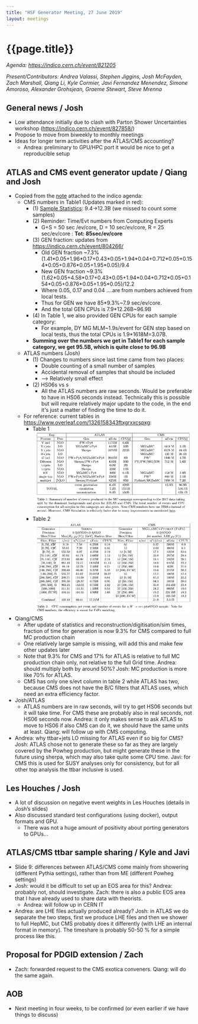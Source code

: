 ```yaml
---
title: "HSF Generator Meeting, 27 June 2019"
layout: meetings
---
```

# {{page.title}}

*Agenda:
[<span class="underline">https://indico.cern.ch/event/821205</span>](https://indico.cern.ch/event/821205)*

*Present/Contributors: Andrea Valassi, Stephen Jiggins, Josh McFayden,
Zach Marshall, Qiang Li, Kyle Cormier, Javi Fernandez Menendez, Simone
Amoroso, Alexander Grohsjean, Graeme Stewart, Steve Mrenna*

## General news / Josh
  - Low attendance initially due to clash with Parton Shower
    Uncertainties workshop
    ([<span class="underline">https://indico.cern.ch/event/827858/</span>](https://indico.cern.ch/event/827858/))
  - Propose to move from biweekly to monthly meetings
  - Ideas for longer term activities after the ATLAS/CMS accounting?
      - Andrea: preliminary to GPU/HPC port it would be nice to get a
        reproducible setup

## ATLAS and CMS event generator update / Qiang and Josh
  - Copied from the
    [<span class="underline">note</span>](https://indico.cern.ch/event/821205/contributions/3433135/note/)
    attached to the indico agenda:
      - <span class="underline">CMS numbers</span> in Table1 (Updates
        marked in red):
          - (1) [<span class="underline">Sample
            Statistics</span>](https://docs.google.com/spreadsheets/d/1vbNb4fWG5N5y9zqrpfGqFVH29DgkUzpR_jfVFH44Jxs/edit#gid=542361540):
            9.4-\>12.3B (we missed to count some samples)
          - (2) Reminder: Time/Evt numbers from Computing Experts
              - G+S = 50 sec /ev/core, D = 10 sec/ev/core, R = 25
                sec/ev/core : **<span class="underline">Tot:
                85sec/ev/core</span>**
          - (3) GEN fraction: updates from
            [<span class="underline">https://indico.cern.ch/event/804266/</span>](https://indico.cern.ch/event/804266/)
              - Old GEN fraction ~7.3%
                (1.41\*0.05+1.96\*0.17+0.43\*0.05+1.94\*0.04+0.712\*0.05+0.154\*0.05+0.876\*0.05+1.95\*0.05)/9.4
              - New GEN fraction ~9.3%
                (1.62\*0.05+4.58\*0.17+0.43\*0.05+1.94\*0.04+0.712\*0.05+0.154\*0.05+0.876\*0.05+1.95\*0.05)/12.2
              - Where 0.05, 0.17 and 0.04 ....are from numbers achieved from local tests.
              - Thus for GEN we have 85\*9.3%\~7.9 sec/ev/core.
              - And the total GEN CPUs is 7.9\*12.26B\~96.9B
          - (4) In Table 1, we also provided GEN CPUs for each sample category:
              - For example, DY MG MLM\~1.9s/event for GEN step based on local
                tests, thus the total CPUs is 1.9\*1618M=3.07B.
          - **Summing over the numbers we get in Table1 for each sample
            category, we get 95.5B, which is quite close to 96.9B**
      - <span class="underline">ATLAS numbers</span> (Josh)
          - (1) Changes to numbers since last time came from two places:
              - Double counting of a small number of samples
              - Accidental removal of samples that should be included
              - \--\> Relatively small effect
          - (2) HS06s vs s
              - All the ATLAS numbers are raw seconds. Would be preferable
                to have in HS06 seconds instead. Technically this is
                possible but will require relatively major update to the
                code, in the end it's just a matter of finding the time to
                do it.
      - For reference: current tables in 
        [<span class="underline">https://www.overleaf.com/1326158343ftxgrxxcspxg</span>](https://www.overleaf.com/1326158343ftxgrxxcspxg):
          - Table 1
![Table 1 of proceedings](/images/2019-06-27-generators1.png)
         - Table 2
![Table 2 of proceedings](/images/2019-06-27-generators2.png)
  - Qiang/CMS
      - After update of statistics and reconstruction/digitisation/sim
        times, fraction of time for generation is now 9.3% for CMS
        compared to full MC production chain
      - One relatively large sample is missing, will add this and make
        few other updates later
      - Note that 9.3% for CMS and 17% for ATLAS is relative to full
        MC production chain only, not relative to the full Grid time.
        Andrea: should multiply both by around 50%? Josh: MC
        production is more like 70% for ATLAS.
      - CMS has only one s/evt column in table 2 while ATLAS has two,
        because CMS does not have the B/C filters that ATLAS uses,
        which need an extra efficiency factor.
  - Josh/ATLAS
      - ATLAS numbers are in raw seconds, will try to get HS06 seconds
        but it will take time. For CMS these are probably also in real
        seconds, not HS06 seconds now. Andrea: it only makes sense to
        ask ATLAS to move to HS06 if also CMS can do it, we should
        have the same units at least. Qiang: will follow up with CMS
        computing.
  - Andrea: why ttbar+jets LO missing for ATLAS even if so big for
    CMS? Josh: ATLAS chose not to generate these so far as they are
    largely covered by the Powheg production, but might generate these
    in the future using sherpa, which may also take quite some CPU
    time. Javi: for CMS this is used for SUSY analyses only for
    consistency, but for all other top analysis the ttbar inclusive is
    used.

## Les Houches / Josh
  - A lot of discussion on negative event weights in Les Houches
    (details in Josh’s slides)
  - Also discussed standard test configurations (using docker), output
    formats and GPU.
      - There was not a huge amount of positivity about porting
        generators to GPUs...

## ATLAS/CMS ttbar sample sharing / Kyle and Javi
  - Slide 9: differences between ATLAS/CMS come mainly from showering
    (different Pythia settings), rather than from ME (different Powheg
    settings)
  - Josh: would it be difficult to set up an EOS area for this?
    Andrea: probably not, should investigate. Zach: there is also a
    public EOS area that I have already used to share data with
    theorists.
      - Andrea: will follow up in CERN IT
  - Andrea: are LHE files actually produced already? Josh: in ATLAS we
    do separate the two steps, first we produce LHE files and then we
    shower to full HepMC, but CMS probably does it differently (with
    LHE an internal format in memory). The timeshare is probably 50-50
    % for a simple process like this.

## Proposal for PDGID extension / Zach
  - Zach: forwarded request to the CMS exotica conveners. Qiang: will
    do the same again.

## AOB
  - Next meeting in four weeks, to be confirmed (or even earlier if we
    have things to discuss)
